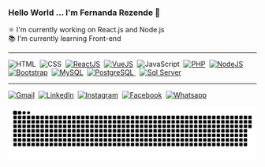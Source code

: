 ### Hello World ... I'm Fernanda Rezende 👋
⚛️ I'm currently working on React.js and Node.js <br>
📚 I'm currently learning Front-end
<hr>
<div>
  <img title="HTML" src="https://cdn.jsdelivr.net/gh/devicons/devicon/icons/html5/html5-original.svg" width="30" />&nbsp;
  <img title="CSS" src="https://cdn.jsdelivr.net/gh/devicons/devicon/icons/css3/css3-original.svg" width="30" />&nbsp;
  <a href="https://reactjs.org/"><img title="ReactJS" src="https://cdn.jsdelivr.net/gh/devicons/devicon/icons/react/react-original.svg" width="30" /></a>&nbsp;
  <a href="https://vuejs.org/"><img title="VueJS" src="https://cdn.jsdelivr.net/gh/devicons/devicon/icons/vuejs/vuejs-original.svg" width="30" /></a>&nbsp;
  <img title="JavaScript" src="https://cdn.jsdelivr.net/gh/devicons/devicon/icons/javascript/javascript-original.svg" width="30" />&nbsp;
  <a href="https://www.php.net/docs.php"><img title="PHP" src="https://cdn.jsdelivr.net/gh/devicons/devicon/icons/php/php-plain.svg" width="30" /></a>&nbsp;
  <a href="https://nodejs.org/en/docs/"><img title="NodeJS" src="https://cdn.jsdelivr.net/gh/devicons/devicon/icons/nodejs/nodejs-original.svg" width="30" /></a>&nbsp;
  <a href="https://getbootstrap.com/"><img title="Bootstrap" src="https://cdn.jsdelivr.net/gh/devicons/devicon/icons/bootstrap/bootstrap-plain.svg" width="30" /></a>&nbsp;
  <a href="https://dev.mysql.com/doc/"><img title="MySQL" src="https://cdn.jsdelivr.net/gh/devicons/devicon/icons/mysql/mysql-plain.svg" width="30" /></a>&nbsp;
  <a href="https://www.postgresql.org/docs/"><img title="PostgreSQL" src="https://cdn.jsdelivr.net/gh/devicons/devicon/icons/postgresql/postgresql-original.svg" width="30" />       </a>&nbsp;
  <a href="https://docs.microsoft.com/"><img title="Sql Server" src="https://cdn.jsdelivr.net/gh/devicons/devicon/icons/microsoftsqlserver/microsoftsqlserver-plain.svg" width="30" /></a>&nbsp;
</div>
<hr>
<div>
   <a href="mailto:fernanda.oli.rezende@gmail.com" target="_black"><img title="Gmail" src="https://img.shields.io/badge/Gmail-D14836?style=for-the-badge&logo=gmail&logoColor=white" hight="30" /></a>&nbsp;
    <a href="https://www.linkedin.com/in/rezendefernanda/" target="_blank"><img title="LinkedIn" src="https://img.shields.io/badge/LinkedIn-0077B5?style=for-the-badge&logo=linkedin&logoColor=white" hight="30" /></a>&nbsp;
     <a href="https://www.instagram.com/rezende_feh" target="_blank"><img title="Instagram" src="https://img.shields.io/badge/Instagram-E4405F?style=for-the-badge&logo=instagram&logoColor=white" hight="30" /></a>&nbsp;
     <a href="https://www.facebook.com/RezendeFeH/" target="_blank"><img title="Facebook" src="https://img.shields.io/badge/Facebook-1877F2?style=for-the-badge&logo=facebook&logoColor=white" hight="30" /></a>&nbsp;  
       <a href="https://api.whatsapp.com/send?phone=5531975646705" target="_blank"><img title="Whatsapp" src="https://img.shields.io/badge/WhatsApp-25D366?style=for-the-badge&logo=whatsapp&logoColor=white" hight="30" /></a>&nbsp;  
</div>
 
![Snake animation](https://github.com/FeHRezende/FeHRezende/blob/output/github-contribution-grid-snake.svg)
